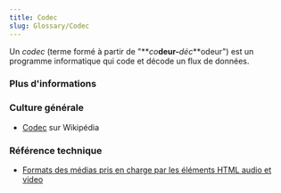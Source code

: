 ```yaml
---
title: Codec
slug: Glossary/Codec
---
```


Un _codec_ (terme formé à partir de "**_co_**deur-**_déc_**odeur") est un programme informatique qui code et décode un flux de données.

### Plus d'informations

### Culture générale

- [Codec](https://fr.wikipedia.org/wiki/Codec) sur Wikipédia

### Référence technique

- [Formats des médias pris en charge par les éléments HTML audio et video](/fr/docs/Web/HTML/Formats_pour_audio_video)
